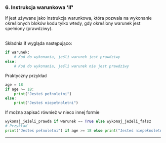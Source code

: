 ### 6. Instrukcja warunkowa 'if'

If jest używane jako instrukcja warunkowa, która pozwala na wykonanie określonych bloków kodu tylko wtedy, gdy określony warunek jest spełniony (prawdziwy).

<br> Składnia if wygląda następująco:

```python
if warunek:
    # Kod do wykonania, jeśli warunek jest prawdziwy
else:
    # Kod do wykonania, jeśli warunek nie jest prawdziwy
```

Praktyczny przykład

```python
age = 18
if age >= 18:
    print("Jesteś pełnoletni")
else:
    print("Jesteś niepełnoletni")
```

If można zapisać również w nieco innej formie
```python
wykonaj_jeżeli_prawda if warunek == True else wykonaj_jeżeli_fałsz
# Przykład
print("Jesteś pełnoletni") if age >= 18 else print("Jesteś niepełnoletni")
```

<hr>
